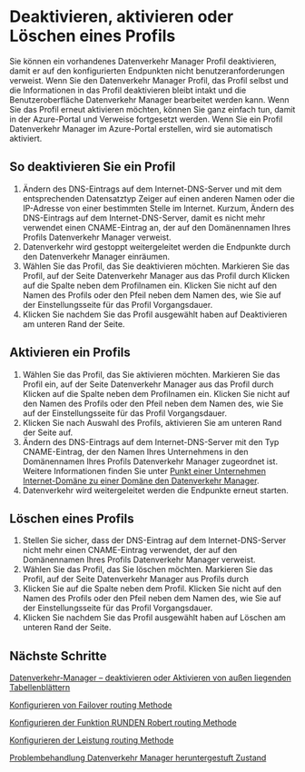 <properties
   pageTitle="Deaktivieren, aktivieren oder Löschen eines Profils Datenverkehr Manager | Microsoft Azure"
   description="Dieser Artikel hilft Ihnen bei der Arbeit mit Ihren Manager Datenverkehr Profilen."
   services="traffic-manager"
   documentationCenter="na"
   authors="sdwheeler"
   manager="carmonm"
   editor="tysonn" />
<tags
   ms.service="traffic-manager"
   ms.devlang="na"
   ms.topic="article"
   ms.tgt_pltfrm="na"
   ms.workload="infrastructure-services"
   ms.date="10/18/2016"
   ms.author="sewhee" />
<!-- repub for nofollow -->

# <a name="disable-enable-or-delete-a-profile"></a>Deaktivieren, aktivieren oder Löschen eines Profils


Sie können ein vorhandenes Datenverkehr Manager Profil deaktivieren, damit er auf den konfigurierten Endpunkten nicht benutzeranforderungen verweist. Wenn Sie den Datenverkehr Manager Profil, das Profil selbst und die Informationen in das Profil deaktivieren bleibt intakt und die Benutzeroberfläche Datenverkehr Manager bearbeitet werden kann. Wenn Sie das Profil erneut aktivieren möchten, können Sie ganz einfach tun, damit in der Azure-Portal und Verweise fortgesetzt werden. Wenn Sie ein Profil Datenverkehr Manager im Azure-Portal erstellen, wird sie automatisch aktiviert.

## <a name="to-disable-a-profile"></a>So deaktivieren Sie ein Profil

1. Ändern des DNS-Eintrags auf dem Internet-DNS-Server und mit dem entsprechenden Datensatztyp Zeiger auf einen anderen Namen oder die IP-Adresse von einer bestimmten Stelle im Internet. Kurzum, Ändern des DNS-Eintrags auf dem Internet-DNS-Server, damit es nicht mehr verwendet einen CNAME-Eintrag an, der auf den Domänennamen Ihres Profils Datenverkehr Manager verweist.
1. Datenverkehr wird gestoppt weitergeleitet werden die Endpunkte durch den Datenverkehr Manager einräumen.
1. Wählen Sie das Profil, das Sie deaktivieren möchten. Markieren Sie das Profil, auf der Seite Datenverkehr Manager aus das Profil durch Klicken auf die Spalte neben dem Profilnamen ein. Klicken Sie nicht auf den Namen des Profils oder den Pfeil neben dem Namen des, wie Sie auf der Einstellungsseite für das Profil Vorgangsdauer.
1. Klicken Sie nachdem Sie das Profil ausgewählt haben auf Deaktivieren am unteren Rand der Seite.

## <a name="to-enable-a-profile"></a>Aktivieren ein Profils

1. Wählen Sie das Profil, das Sie aktivieren möchten. Markieren Sie das Profil ein, auf der Seite Datenverkehr Manager aus das Profil durch Klicken auf die Spalte neben dem Profilnamen ein. Klicken Sie nicht auf den Namen des Profils oder den Pfeil neben dem Namen des, wie Sie auf der Einstellungsseite für das Profil Vorgangsdauer.
1. Klicken Sie nach Auswahl des Profils, aktivieren Sie am unteren Rand der Seite auf.
1. Ändern des DNS-Eintrags auf dem Internet-DNS-Server mit den Typ CNAME-Eintrag, der den Namen Ihres Unternehmens in den Domänennamen Ihres Profils Datenverkehr Manager zugeordnet ist. Weitere Informationen finden Sie unter [Punkt einer Unternehmen Internet-Domäne zu einer Domäne den Datenverkehr Manager](traffic-manager-point-internet-domain.md).
1. Datenverkehr wird weitergeleitet werden die Endpunkte erneut starten.

## <a name="delete-a-profile"></a>Löschen eines Profils


1. Stellen Sie sicher, dass der DNS-Eintrag auf dem Internet-DNS-Server nicht mehr einen CNAME-Eintrag verwendet, der auf den Domänennamen Ihres Profils Datenverkehr Manager verweist.
1. Wählen Sie das Profil, das Sie löschen möchten. Markieren Sie das Profil, auf der Seite Datenverkehr Manager aus Profils durch
1. Klicken Sie auf die Spalte neben dem Profil. Klicken Sie nicht auf den Namen des Profils oder den Pfeil neben dem Namen des, wie Sie auf der Einstellungsseite für das Profil Vorgangsdauer.
1. Klicken Sie nachdem Sie das Profil ausgewählt haben auf Löschen am unteren Rand der Seite.

## <a name="next-steps"></a>Nächste Schritte

[Datenverkehr-Manager – deaktivieren oder Aktivieren von außen liegenden Tabellenblättern](disable-or-enable-an-endpoint.md)

[Konfigurieren von Failover routing Methode](traffic-manager-configure-failover-routing-method.md)

[Konfigurieren der Funktion RUNDEN Robert routing Methode](traffic-manager-configure-round-robin-routing-method.md)

[Konfigurieren der Leistung routing Methode](traffic-manager-configure-performance-routing-method.md)

[Problembehandlung Datenverkehr Manager heruntergestuft Zustand](traffic-manager-troubleshooting-degraded.md)

